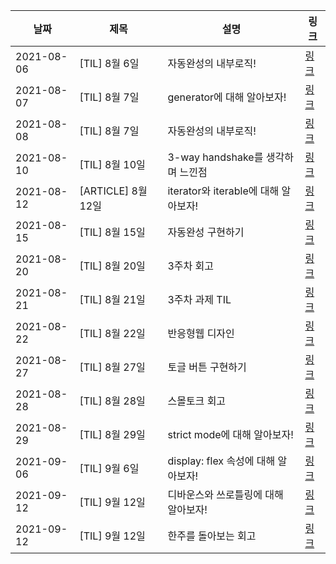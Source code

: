 | 날짜       | 제목               | 설명                                 | 링크                                                                              |
| ---------- | ------------------ | ------------------------------------ | --------------------------------------------------------------------------------- |
| 2021-08-06 | [TIL] 8월 6일      | 자동완성의 내부로직!                 | [링크](https://velog.io/@jinn2u/8월-6일-TIL)                                      |
| 2021-08-07 | [TIL] 8월 7일      | generator에 대해 알아보자!           | [링크](https://velog.io/@jinn2u/제너레이터란)                                     |
| 2021-08-08 | [TIL] 8월 7일      | 자동완성의 내부로직!                 | [링크](https://velog.io/@jinn2u/8월-8일-TIL)                                      |
| 2021-08-10 | [TIL] 8월 10일     | 3-way handshake를 생각하며 느낀점    | [링크](https://velog.io/@jinn2u/8월-10일-TIL)                                     |
| 2021-08-12 | [ARTICLE] 8월 12일 | iterator와 iterable에 대해 알아보자! | [링크](https://velog.io/@jinn2u/iterator와-iterable에-대해-알아보자)              |
| 2021-08-15 | [TIL] 8월 15일     | 자동완성 구현하기                    | [링크](https://velog.io/@jinn2u/react에서-자동완성-구현하기)                      |
| 2021-08-20 | [TIL] 8월 20일     | 3주차 회고                           | [링크](https://velog.io/@jinn2u/프로그래머스-3주차를-마무리하면-작성해보는-회고)  |
| 2021-08-21 | [TIL] 8월 21일     | 3주차 과제 TIL                       | [링크](https://velog.io/@jinn2u/08월-21일-TIL)                                    |
| 2021-08-22 | [TIL] 8월 22일     | 반응형웹 디자인                      | [링크](https://velog.io/@jinn2u/antd를-통한-반응형-웹-구현하기)                   |
| 2021-08-27 | [TIL] 8월 27일     | 토글 버튼 구현하기                   | [링크](https://velog.io/@jinn2u/토글-버튼을-자연스럽게-구현하기)                  |
| 2021-08-28 | [TIL] 8월 28일     | 스몰토크 회고                        | [링크](https://velog.io/@jinn2u/8월-28일-TIL-웹접근성과-시멘틱에-대해-생각해보기) |
| 2021-08-29 | [TIL] 8월 29일     | strict mode에 대해 알아보자!         | [링크](https://velog.io/@jinn2u/strict-mode-에-대해-알아보자)                     |
| 2021-09-06 | [TIL] 9월 6일      | display: flex 속성에 대해 알아보자!  | [링크](https://velog.io/@jinn2u/display-flex-속성에-대해-알아보자)                |
| 2021-09-12 | [TIL] 9월 12일     | 디바운스와 쓰로틀링에 대해 알아보자! | [링크](https://velog.io/@jinn2u/디바운스와-쓰로틀링에-대해-알아보자)              |
| 2021-09-12 | [TIL] 9월 12일     | 한주를 돌아보는 회고                 | [링크](https://velog.io/@jinn2u/한주를-마무리하는-회고)                           |
